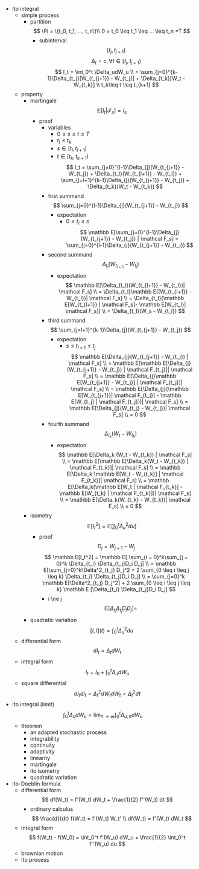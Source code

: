- Ito integral
    - simple process
        - partition
            $$ \Pi = \{t_0, t_1, ..., t_n\}\\ 0 = t_0 \leq t_1 \leq ... \leq t_n =T $$
            - subinterval
                $$ [t_j, t_{j+1}) $$
        $$ \Delta_t = c, \forall t \in [t_j, t_{j+1}) $$
    $$ I_t = \int_0^t \Delta_udW_u \\ = \sum_{j=0}^{k-1}\Delta_{t_j}[W_{t_{j+1}} - W_{t_j}] + \Delta_{t_k}[W_t - W_{t_k}] \\ t_k\leq t \leq t_{k+1} $$
    - property
        - martingale
            $$ \mathbb E[I_t | \mathcal F_s] = I_s $$
            - proof
                - variables
                    - $0 \leq s \leq t \leq T$
                    - $t_l \leq t_k$
                    - $s \in [t_l, t_{l+1})$
                    - $t \in [t_k, t_{k+1})$
                $$ I_t = \sum_{j=0}^{l-1}\Delta_{j}(W_{t_{j+1}} - W_{t_j}) + \Delta_{t_l}(W_{t_{l+1}} - W_{t_l}) + \sum_{j=l+1}^{k-1}\Delta_{j}(W_{t_{j+1}} - W_{t_j}) + \Delta_{t_k}(W_t - W_{t_k}) $$
                - first summand
                    $$ \sum_{j=0}^{l-1}\Delta_{j}(W_{t_{j+1}} - W_{t_j}) $$
                    - expectation
                        - $0 \leq t_l \leq s$
                        $$ \mathbb E[\sum_{j=0}^{l-1}\Delta_{j}(W_{t_{j+1}} - W_{t_j}) | \mathcal F_s] = \sum_{j=0}^{l-1}\Delta_{j}(W_{t_{j+1}} - W_{t_j}) $$
                - second summand
                    $$ \Delta_{t_l}(W_{t_{l+1}} - W_{t_l}) $$
                    - expectation
                        $$ \mathbb E[\Delta_{t_l}(W_{t_{l+1}} - W_{t_l})| \mathcal F_s] \\ = \Delta_{t_l}\mathbb E[(W_{t_{l+1}} - W_{t_l})| \mathcal F_s] \\ = \Delta_{t_l}(\mathbb E[W_{t_{l+1}} | \mathcal F_s]- \mathbb E[W_{t_l}| \mathcal F_s]) \\ = \Delta_{t_l}(W_s - W_{t_l}) $$
                - third summand
                    $$ \sum_{j=l+1}^{k-1}\Delta_{j}(W_{t_{j+1}} - W_{t_j}) $$
                    - expectation
                        - $s \leq t_{l+1} \leq t_j$
                        $$ \mathbb E[\Delta_{j}(W_{t_{j+1}} - W_{t_j}) | \mathcal F_s] \\ = \mathbb E[\mathbb E[\Delta_{j}(W_{t_{j+1}} - W_{t_j}) | \mathcal F_{t_j}]| \mathcal F_s] \\ = \mathbb E[\Delta_{j}\mathbb E[W_{t_{j+1}} - W_{t_j}] | \mathcal F_{t_j}]| \mathcal F_s] \\ = \mathbb E[\Delta_{j}(\mathbb E[W_{t_{j+1}}| \mathcal F_{t_j}] - \mathbb E[W_{t_j} | \mathcal F_{t_j}])| \mathcal F_s] \\ = \mathbb E[\Delta_{j}(W_{t_j} - W_{t_j})| \mathcal F_s] \\ = 0 $$
                - fourth summand
                    $$ \Delta_{t_k}(W_t - W_{t_k}) $$
                    - expectation
                        $$ \mathbb E[\Delta_k (W_t - W_{t_k}) | \mathcal F_s] \\ = \mathbb E[\mathbb E[\Delta_k(W_t - W_{t_k}) | \mathcal F_{t_k}]| \mathcal F_s] \\ = \mathbb E[\Delta_k \mathbb E[W_t - W_{t_k}] | \mathcal F_{t_k}]| \mathcal F_s] \\ = \mathbb E[\Delta_k(\mathbb E[W_t | \mathcal F_{t_k}] - \mathbb E[W_{t_k} | \mathcal F_{t_k}])| \mathcal F_s] \\ = \mathbb E[\Delta_k(W_{t_k} - W_{t_k})| \mathcal F_s] \\ = 0 $$
        - isometry
            $$ \mathbb E[I_t^2] = \mathbb E [\int_0^t \Delta^2_u du] $$
            - proof
                $$ D_j = W_{j+1} - W_j $$
                $$ \mathbb E[I_t^2] = \mathbb E[ \sum_{i = 0}^k\sum_{j = 0}^k \Delta_{t_i} \Delta_{t_j}D_i D_j] \\ = \mathbb E[\sum_{j=0}^k\Delta^2_{t_j} D_j^2 + 2 \sum_{0 \leq i \leq j \leq k} \Delta_{t_i} \Delta_{t_j}D_i D_j] \\ = \sum_{j=0}^k \mathbb E[\Delta^2_{t_j} D_j^2] + 2 \sum_{0 \leq i \leq j \leq k} \mathbb E [\Delta_{t_i} \Delta_{t_j}D_i D_j] $$
                - i \ne j
                    $$ \mathbb E[\Delta_{t_i} \Delta_{t_j}D_i D_j ] = $$
        - quadratic variation
            $$ [I, I](t) = \int_0^t \Delta^2_u du $$
    - differential form
        $$ d I_t = \Delta_t d W_t $$
    - integral form
        $$ I_t = I_0 + \int_0^t\Delta_u dW_u $$
    - square differential
        $$ d I_t dI_t = \Delta^2_t d W_t dW_t = \Delta^2_t dt $$
- Ito integral (limit)
    $$ \int_0^t \Delta_u d W_u = \lim_{n \to \infty} \int_0^t \Delta_{u, n} d W_u $$
    - theorem
        - an adapted stochastic process
        - integrability
        - continuity
        - adaptivity
        - linearity
        - martingale
        - ito isometry
        - quadratic variation
- Ito-Doeblin formula
    - differential form
        $$ df(W_t) = f'(W_t) dW_t + \frac{1}{2} f''(W_t) dt $$
        - ordinary calculus
            $$ \frac{d}{dt} f(W_t) = f'(W_t) W_t' \\ df(W_t) = f'(W_t) dW_t $$
    - integral form
        $$ f(W_t) - f(W_0) = \int_0^t f'(W_u) dW_u + \frac{1}{2} \int_0^t f''(W_u) du $$
    - brownian motion
    - Ito process